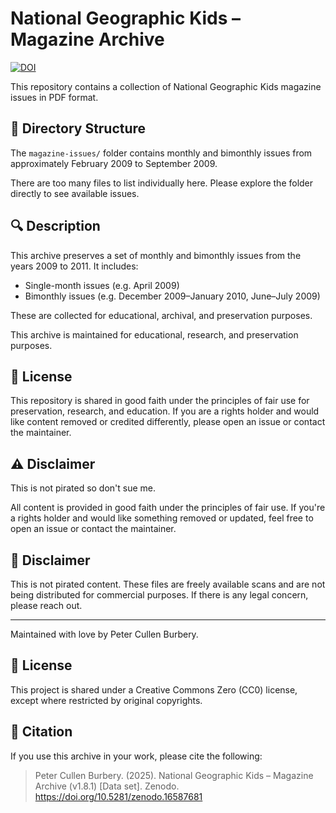 # National Geographic Kids – Magazine Archive

[![DOI](https://zenodo.org/badge/DOI/10.5281/zenodo.16587681.svg)](https://doi.org/10.5281/zenodo.16587681)

This repository contains a collection of National Geographic Kids magazine issues in PDF format.

## 📁 Directory Structure

The `magazine-issues/` folder contains monthly and bimonthly issues from approximately February 2009 to September 2009.

There are too many files to list individually here. Please explore the folder directly to see available issues.

## 🔍 Description

This archive preserves a set of monthly and bimonthly issues from the years 2009 to 2011. It includes:

- Single-month issues (e.g. April 2009)
- Bimonthly issues (e.g. December 2009–January 2010, June–July 2009)

These are collected for educational, archival, and preservation purposes.

This archive is maintained for educational, research, and preservation purposes.

## 📄 License

This repository is shared in good faith under the principles of fair use for preservation, research, and education. If you are a rights holder and would like content removed or credited differently, please open an issue or contact the maintainer.

## ⚠️ Disclaimer

This is not pirated so don't sue me.

All content is provided in good faith under the principles of fair use. If you're a rights holder and would like something removed or updated, feel free to open an issue or contact the maintainer.

## 🙏 Disclaimer

This is not pirated content. These files are freely available scans and are not being distributed for commercial purposes. If there is any legal concern, please reach out.

---

Maintained with love by Peter Cullen Burbery.

## 📄 License

This project is shared under a Creative Commons Zero (CC0) license, except where restricted by original copyrights.

## 📘 Citation

If you use this archive in your work, please cite the following:

> Peter Cullen Burbery. (2025). National Geographic Kids – Magazine Archive (v1.8.1) [Data set]. Zenodo. https://doi.org/10.5281/zenodo.16587681